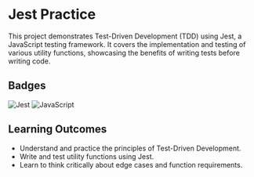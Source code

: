 # Jest Practice

This project demonstrates Test-Driven Development (TDD) using Jest, a JavaScript testing framework. It covers the implementation and testing of various utility functions, showcasing the benefits of writing tests before writing code.


## Badges

![Jest](https://img.shields.io/badge/-jest-%23C21325?style=for-the-badge&logo=jest&logoColor=white)
![JavaScript](https://img.shields.io/badge/javascript-%23323330.svg?style=for-the-badge&logo=javascript&logoColor=%23F7DF1E)


## Learning Outcomes

- Understand and practice the principles of Test-Driven Development.
- Write and test utility functions using Jest.
- Learn to think critically about edge cases and function requirements.
